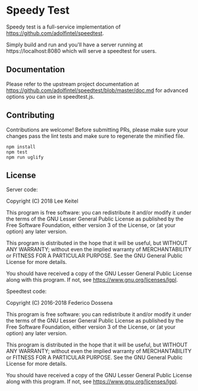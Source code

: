 # Speedy Test

Speedy test is a full-service implementation of https://github.com/adolfintel/speedtest.

Simply build and run and you'll have a server running at https://localhost:8080
which will serve a speedtest for users.

## Documentation

Please refer to the upstream project documentation at https://github.com/adolfintel/speedtest/blob/master/doc.md
for advanced options you can use in speedtest.js.

## Contributing

Contributions are welcome! Before submitting PRs, please make sure your changes pass the lint tests
and make sure to regenerate the minified file.

```shell
npm install
npm test
npm run uglify
```

## License

Server code:

Copyright (C) 2018 Lee Keitel

This program is free software: you can redistribute it and/or modify it under the terms of the GNU Lesser General Public License as published by the Free Software Foundation, either version 3 of the License, or (at your option) any later version.

This program is distributed in the hope that it will be useful, but WITHOUT ANY WARRANTY; without even the implied warranty of MERCHANTABILITY or FITNESS FOR A PARTICULAR PURPOSE. See the GNU General Public License for more details.

You should have received a copy of the GNU Lesser General Public License along with this program. If not, see https://www.gnu.org/licenses/lgpl.

Speedtest code:

Copyright (C) 2016-2018 Federico Dossena

This program is free software: you can redistribute it and/or modify it under the terms of the GNU Lesser General Public License as published by the Free Software Foundation, either version 3 of the License, or (at your option) any later version.

This program is distributed in the hope that it will be useful, but WITHOUT ANY WARRANTY; without even the implied warranty of MERCHANTABILITY or FITNESS FOR A PARTICULAR PURPOSE. See the GNU General Public License for more details.

You should have received a copy of the GNU Lesser General Public License along with this program. If not, see https://www.gnu.org/licenses/lgpl.
